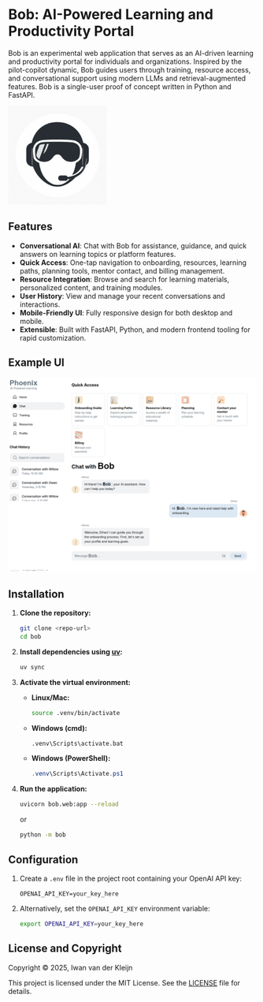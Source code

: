 # Bob: AI-Powered Learning and Productivity Portal

Bob is an experimental web application that serves as an AI-driven learning and productivity portal for individuals and organizations. Inspired by the pilot-copilot dynamic, Bob guides users through training, resource access, and conversational support using modern LLMs and retrieval-augmented features.
Bob is a single-user proof of concept written in Python and FastAPI.


<img src="img/bob.png" width="200"/>


## Features

* **Conversational AI**: Chat with Bob for assistance, guidance, and quick answers on learning topics or platform features.
* **Quick Access**: One-tap navigation to onboarding, resources, learning paths, planning tools, mentor contact, and billing management.
* **Resource Integration**: Browse and search for learning materials, personalized content, and training modules.
* **User History**: View and manage your recent conversations and interactions.
* **Mobile-Friendly UI**: Fully responsive design for both desktop and mobile.
* **Extensible**: Built with FastAPI, Python, and modern frontend tooling for rapid customization.

## Example UI

<img src="img/bob-home.png" width="600"/>

## Installation

1. **Clone the repository:**

   ```bash
   git clone <repo-url>
   cd bob
   ```

2. **Install dependencies using [uv](https://github.com/astral-sh/uv):**

   ```bash
   uv sync
   ```

3. **Activate the virtual environment:**

   * **Linux/Mac:**

     ```bash
     source .venv/bin/activate
     ```
   * **Windows (cmd):**

     ```cmd
     .venv\Scripts\activate.bat
     ```
   * **Windows (PowerShell):**

     ```powershell
     .venv\Scripts\Activate.ps1
     ```

4. **Run the application:**

   ```bash
   uvicorn bob.web:app --reload
   ```

   or

   ```bash
   python -m bob
   ```

## Configuration

1. Create a `.env` file in the project root containing your OpenAI API key:

   ```dotenv
   OPENAI_API_KEY=your_key_here
   ```

2. Alternatively, set the `OPENAI_API_KEY` environment variable:

   ```bash
   export OPENAI_API_KEY=your_key_here
   ```

## License and Copyright

Copyright © 2025, Iwan van der Kleijn

This project is licensed under the MIT License. See the [LICENSE](LICENSE) file for details.


